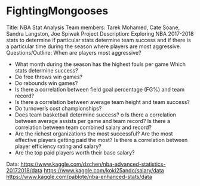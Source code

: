 # FightingMongooses

Title: 
NBA Stat Analysis
Team members: 
Tarek Mohamed, Cate Soane, Sandra Langston, Joe Spiwak
Project Description:
Exploring NBA 2017-2018 stats to determine if particular stats determine team success and if there is a particular time during the season where players are most aggressive.
Questions/Outline:
When are players most aggressive? 
-	What month during the season has the highest fouls per game
Which stats determine success?
-	Do free throws win games?
-	Do rebounds win games?
-	Is there a correlation between field goal percentage (FG%) and team record?
-	Is there a correlation between average team height and team success?
-	Do turnover’s cost championships?
-	Does team basketball determine success?
o	Is there a correlation between average assists per game and team record?
Is there a correlation between team combined salary and record?
-	Are the richest organizations the most successful?
Are the most effective players getting paid the most?
Is there a correlation between player efficiency rating and salary?
-	Are the top paid players worth their base salary?

Data:
https://www.kaggle.com/dzchen/nba-advanced-statistics-20172018/data
https://www.kaggle.com/koki25ando/salary/data
https://www.kaggle.com/pablote/nba-enhanced-stats/data

